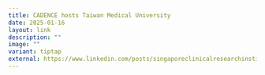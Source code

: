 ```yaml
---
title: CADENCE hosts Taiwan Medical University
date: 2025-01-16
layout: link
description: ""
image: ""
variant: tiptap
external: https://www.linkedin.com/posts/singaporeclinicalresearchinstitute_clinicaltrials-clinicalresearch-clinicalresearchnetwork-ugcPost-7289834558429048832-Hg8_?utm_source=share&utm_medium=member_desktop&rcm=ACoAACRtZjABKScNvtqG_KL9N-hTgoH35zmLiks
---
```


